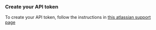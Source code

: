 ### Create your API token

To create your API token, follow the instructions in [this atlassian support page](https://confluence.atlassian.com/enterprise/using-personal-access-tokens-1026032365.html)
